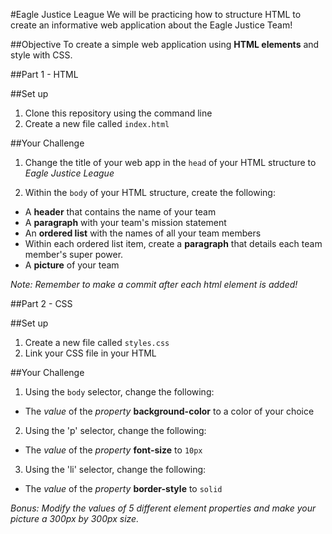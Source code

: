 #Eagle Justice League
We will be practicing how to structure HTML to create an informative web application about the Eagle Justice Team!


##Objective
To create a simple web application using **HTML elements** and style with CSS.


##Part 1 - HTML
>
##Set up
1. Clone this repository using the command line
2. Create a new file called `index.html`
>
##Your Challenge
1. Change the title of your web app in the `head` of your HTML structure to _Eagle Justice League_
>
2. Within the `body` of your HTML structure, create the following:
  + A **header** that contains the name of your team
  + A **paragraph** with your team's mission statement
  + An **ordered list** with the names of all your team members
  + Within each ordered list item, create a **paragraph** that details each team member's super power.
  + A **picture** of your team


_Note: Remember to make a commit after each html element is added!_

##Part 2 - CSS
>
##Set up
1. Create a new file called `styles.css`
2. Link your CSS file in your HTML
>
>
##Your Challenge
>
1. Using the `body` selector, change the following:
  + The _value_ of the _property_ **background-color** to a color of your choice
>
2. Using the 'p' selector, change the following:
  + The _value_ of the _property_ **font-size** to `10px`
>
3. Using the 'li' selector, change the following:
  + The _value_ of the _property_ **border-style** to `solid`
>
_Bonus: Modify the values of 5 different element properties and make your picture a 300px by 300px size._

